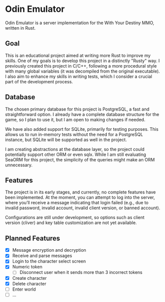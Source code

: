 # Odin Emulator
Odin Emulator is a server implementation for the With Your Destiny MMO, written in Rust.

## Goal
This is an educational project aimed at writing more Rust to improve my skills. One of my goals is to develop this project in a distinctly "Rusty" way. I previously created this project in C/C++, following a more procedural style with many global variables (it was decompiled from the original executable). I also aim to enhance my skills in writing tests, which I consider a crucial part of the development process.

## Database
The chosen primary database for this project is PostgreSQL, a fast and straightforward option. I already have a complete database structure for the game, so I plan to use it, but I am open to making changes if needed.

We have also added support for SQLite, primarily for testing purposes. This allows us to run in-memory tests without the need for a PostgreSQL instance, but SQLite will be supported as well in the project.

I am creating abstractions at the database layer, so the project could potentially support other ORM or even sqlx. While I am still evaluating SeaORM for this project, the simplicity of the queries might make an ORM unnecessary.

## Features
The project is in its early stages, and currently, no complete features have been implemented. At the moment, you can attempt to log into the server, where you’ll receive a message indicating that login failed (e.g., due to invalid password, invalid account, invalid client version, or banned account).

Configurations are still under development, so options such as client version (cliver) and key table customization are not yet available.

## Planned Features
- [x] Message encryption and decryption
- [x] Receive and parse messages
- [x] Login to the character select screen
- [x] Numeric token
    - [ ] Disconnect user when it sends more than 3 incorrect tokens
- [x] Create character
- [x] Delete character
- [ ] Enter world
- [ ] ...
